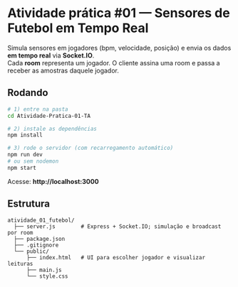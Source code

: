 # Atividade prática #01 — Sensores de Futebol em Tempo Real

Simula sensores em jogadores (bpm, velocidade, posição) e envia os dados **em tempo real** via **Socket.IO**.  
Cada **room** representa um jogador. O cliente assina uma room e passa a receber as amostras daquele jogador.

## Rodando

```bash
# 1) entre na pasta
cd Atividade-Pratica-01-TA

# 2) instale as dependências
npm install

# 3) rode o servidor (com recarregamento automático)
npm run dev
# ou sem nodemon
npm start
```

Acesse: **http://localhost:3000**

## Estrutura
```
atividade_01_futebol/
  ├── server.js        # Express + Socket.IO; simulação e broadcast por room
  ├── package.json
  ├── .gitignore
  └── public/
      ├── index.html   # UI para escolher jogador e visualizar leituras
      ├── main.js
      └── style.css
```
